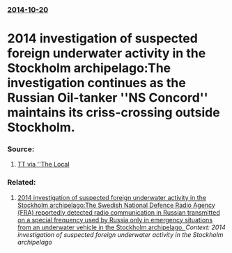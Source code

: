### [2014-10-20](/news/2014/10/20/index.md)

# 2014 investigation of suspected foreign underwater activity in the Stockholm archipelago:The investigation continues as the Russian Oil-tanker ''NS Concord'' maintains its criss-crossing outside Stockholm. 




### Source:

1. [TT via ''The Local](http://www.thelocal.se/20141020/stockholm-archipelago-search-submarin-russian)

### Related:

1. [2014 investigation of suspected foreign underwater activity in the Stockholm archipelago:The Swedish National Defence Radio Agency (FRA) reportedly detected radio communication in Russian transmitted on a special frequency used by Russia only in emergency situations from an underwater vehicle in the Stockholm archipelago. ](/news/2014/10/19/2014-investigation-of-suspected-foreign-underwater-activity-in-the-stockholm-archipelago-pthe-swedish-national-defence-radio-agency-fra-re.md) _Context: 2014 investigation of suspected foreign underwater activity in the Stockholm archipelago_

